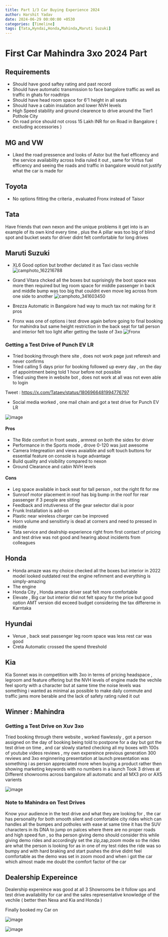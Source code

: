 ```yaml
---
title: Part 1/3 Car Buying Experience 2024
author: Harshit Yadav
date: 2024-06-29 00:00:00 +0530
categories: [Timeline]
tags: [Tata,Hyndai,Honda,Mahinda,Maruti Suzuki]
---
```


# First Car Mahindra 3xo 2024 Part

## Requirements 

- Should have good saftey rating and past record
- Should have automatic transmission to face bangalore traffic as well as traffic in ghats for roadtrips
- Should have head room space for 6'1 height in all seats
- Should have a cabin insulation and lower NVH levels 
- High Speed stability and ground clearence to drive around the Tier1 Pothole City
- On road price should not cross 15 Lakh INR for on Road in Bangalore ( excluding accessories )


## MG and VW

- Liked the road pressence and looks of Astor but the fuel efficency and the service availability across India ruled it out , same for Virtus fuel efficency and seeing the roads and traffic in bangalore would not justify what the car is made for  

## Toyota

- No options fitting the criteria , evaluated Fronx instead of Taisor

## Tata

Have friends that own nexon and the unique problems it get into is an example of its own kind every time , plus the A pillar was  too big of blind spot and bucket seats for driver didnt felt comfortable for long drives

## Maruti Suzuki

- XL6 Good option but brother declated it as Taxi class vechile
  ![camphoto_162216788](https://github.com/user-attachments/assets/d3a79036-5059-415c-a114-63cb76d44a68)

- Grand Vitara chcked all the boxes but suprisingly the boot space was more then required but leg room space for middle passenger in back and middle bump was too big that couldnt even move leg across from one side to another
  ![camphoto_341603450](https://github.com/user-attachments/assets/e20d8301-fe44-4fba-8411-01a77d92b23c)

- Brezza Automatic in Bangalore had way to much tax not making for it pros
- Fronx was one of options i test drove again before going to final booking for mahindra but same height restriction in the back seat for tall person and interior felt too light after getting the taste of 3xo
![Fronx](https://github.com/user-attachments/assets/5f8e1b62-c1cc-4239-ae77-7bd96066b3f1)



### Getting a Test Drive of Punch EV LR

- Tried booking through there site , does not work page just referesh and never confirms
- Tried calling 5 days prior for booking followed up every day , on the day of appointment being told 1 hour before not possible
- Tried using there in website bot , does not work at all was not even able to login 

Tweet : https://x.com/Tataev/status/1806966481994776797

- Social media worked , one mail chain and got a test drive for Punch EV LR


![image](https://github.com/user-attachments/assets/02e1f996-0eaf-4ffa-841d-57d4b1a5788b)



#### Pros
- The Ride comfort in front seats , armrest on both the sides for driver
- Performance in the Sports mode , drove 0-120 was just awesome
- Camera Integreation and views avaialble and soft touch buttons for essential feature on console is huge advantage
- Build quality and visibility compared to nexon
- Ground Clearance and cabin NVH levels
  
#### Cons
- Leg space available in back seat for tall person , not the right fit for me
- Sunroof motor placement in roof has big bump in the roof for rear passenger if 3 people are sitting
- Feedback and intutiveness of the gear selector dial is poor
- Frunk Installation is add-on
- Plastic near wireless charger can be improved
- Horn volume and sensitivty is dead at corners and need to pressed in middle
- Tata service and dealrship experience right from first contact of pricing and test drive was not good and hearing about incidents from colleagues 

## Honda

- Honda amaze was my choice checked all the boxes but interior in 2022 model looked outdated rest the engine refinment and everything is simply-amazing
- The engine
- Honda City , Honda amaze driver seat felt more comfortable
- Elevate , Big car but interior did not felt spacy for the price but good option AMT version did exceed budget considering the tax differerne in Karntaka

## Hyundai
- Venue , back seat passenger leg room space was less rest car was good
- Creta Automatic crossed the spend threshold

## Kia 
Kia Sonnet was in competition with 3xo in terms of pricing headspace , legroom and feature offering but the NVH levels of engine made the vechile feel sporty with a character but at same time the noise levels was something i wanted as minimal as possible to make daily commute and traffic jams more berable and the lack of safety rating ruled it out

## Winner : Mahindra 

### Getting a Test Drive on Xuv 3xo

Tried booking through there website , worked flawlessly , got a person assigned on the day of booking being told to postpone for a day but got the test drive on time , and car slowly started checking all my boxes with 100s of youtube videos reviews , my own expereince previous generation 300 reviews and 3xo enginnering presentation at launch presentation was something i as person appreciated more when buying a product rather then showing marketing keywords with no numbers in a launch 
Took 3 drives at Different showrooms across bangalore all automatic and all MX3 pro or AX5 varients 

![image](https://github.com/user-attachments/assets/adfb72aa-b890-4dbc-b8ac-28b86e784162)


### Note to Mahindra  on Test Drives 
Know your audience in the test drive and what they are looking for , the car has personality  for both smooth silent and comfortable city rides which can handles all the bumpes and potholes with ease at same time it has the SUV characters in its DNA to jump on palces where there are no proper roads and high speed fun , so tha person giving demo should consider this while giving demo rides and accordingly set the zip,zap,zoom mode so the rides are what the person is looking for as in one of my test rides the ride was so bumpy and with hard braking and start pushes the drive didnt feel comfortable as the demo was set in zoom mood and when i got the car which almost made me doubt the comfort factor of the car

## Dealership Expereince 
Dealership expereince was good at all 3 Showrooms be it follow ups and test drive availability for car and the sales representative knowledge of the vechile ( better then Nexa and Kia and Honda )  

Finally booked my Car on 

![image](https://github.com/user-attachments/assets/40685e75-5d03-42c6-85bc-e514bae7ee93)


![image](https://github.com/user-attachments/assets/1bb77319-4104-464c-abec-a5395c4b6fc8)







